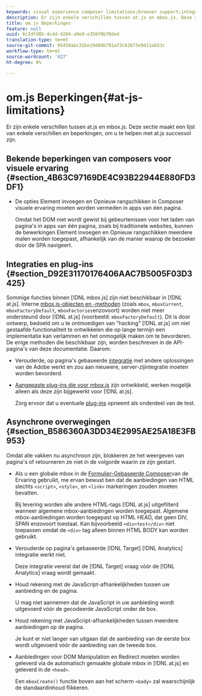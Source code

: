 ```yaml
---
keywords: visual experience composer limitations;browser support;integrations;plugins;asynchronous considerations
description: Er zijn enkele verschillen tussen at.js en mbox.js. Deze sectie maakt een lijst van enkele verschillen en beperkingen, om u te helpen met at.js succesvol zijn.
title: om.js Beperkingen
feature: null
uuid: 6c2dfd85-4c4d-4204-a9e9-e358f0b70ded
translation-type: tm+mt
source-git-commit: 95450abc32be19d04b791af3c62673e9411ab53c
workflow-type: tm+mt
source-wordcount: '427'
ht-degree: 0%

---
```



# om.js Beperkingen{#at-js-limitations}

Er zijn enkele verschillen tussen at.js en mbox.js. Deze sectie maakt een lijst van enkele verschillen en beperkingen, om u te helpen met at.js succesvol zijn.

## Bekende beperkingen van composers voor visuele ervaring {#section_4B63C97169DE4C93B22944E880FD3DF1}

* De opties Element invoegen en Opnieuw rangschikken in Composer visuele ervaring moeten worden vermeden in apps van één pagina.

   Omdat het DOM niet wordt gewist bij gebeurtenissen voor het laden van pagina&#39;s in apps van één pagina, zoals bij traditionele websites, kunnen de bewerkingen Element invoegen en Opnieuw rangschikken meerdere malen worden toegepast, afhankelijk van de manier waarop de bezoeker door de SPA navigeert.

## Integraties en plug-ins {#section_D92E31170176406AAC7B5005F03D3425}

Sommige functies binnen [!DNL mbox.js] zijn niet beschikbaar in [!DNL at.js]. Interne [mbox.js-objecten en -methoden](/help/c-target/c-visitor-profile/variables-profiles-parameters-methods.md#section_8C78059D15D9452F95636A5640188537) (zoals `mbox`, `mboxCurrent`, `mboxFactoryDefault`, `mboxFactories`enzovoort) worden niet meer ondersteund door [!DNL at.js] (voorbeeld: `mboxFactoryDefault`). Dit is door ontwerp, bedoeld om u te ontmoedigen van &quot;hacking&quot; [!DNL at.js] om niet gestaafde functionaliteit te ontwikkelen die op lange termijn een implementatie kan verlammen en het onmogelijk maken om te bevorderen. De enige methoden die beschikbaar zijn, worden beschreven in de API-pagina&#39;s van deze documentatie. Daarom:

* Verouderde, op pagina&#39;s gebaseerde [integratie](/help/c-implementing-target/c-implementing-target-for-client-side-web/c-how-atjs-works/target-atjs-integrations.md#concept_C100BC4F073C4B57A608B309D0157B39) met andere oplossingen van de Adobe werkt en zou aan nieuwere, server-zijintegratie moeten worden bevorderd.
* [Aangepaste plug-ins die voor mbox.js](/help/c-implementing-target/c-implementing-target-for-client-side-web/t-mbox-download/c-target-atjs-implementation/target-atjs-plugins.md#concept_F5D4C0A4DACF41409CC42FDD93B13FAF) zijn ontwikkeld, werken mogelijk alleen als deze zijn bijgewerkt voor [!DNL at.js].

   Zorg ervoor dat u eventuele [plug-ins](/help/c-implementing-target/c-implementing-target-for-client-side-web/t-mbox-download/c-target-atjs-implementation/target-atjs-plugins.md#concept_F5D4C0A4DACF41409CC42FDD93B13FAF) opneemt als onderdeel van de test.

## Asynchrone overwegingen {#section_B586360A3DD34E2995AE25A18E3FB953}

Omdat alle vakken nu asynchroon zijn, blokkeren ze het weergeven van pagina&#39;s of retourneren ze niet in de volgorde waarin ze zijn gestart.

* Als u een globale mbox in de [Formulier-Gebaseerde Composer](/help/c-experiences/experiences.md#section_3643394BD424463C8768F2907DEBCC22)van de Ervaring gebruikt, me ervan bewust ben dat de aanbiedingen van HTML slechts `<script>`, `<style>`, en `<link>` markeringen zouden moeten bevatten.

   Bij levering worden alle andere HTML-tags [!DNL at.js] uitgefilterd wanneer algemene mbox-aanbiedingen worden toegepast. Algemene mbox-aanbiedingen worden toegepast op HTML HEAD, dat geen DIV, SPAN enzovoort toestaat. Kan bijvoorbeeld `<div>test</div>` niet toepassen omdat de `<div>` tag alleen binnen HTML BODY kan worden gebruikt.

* Verouderde op pagina&#39;s gebaseerde [!DNL Target] [!DNL Analytics] integratie werkt niet.

   Deze integratie vereist dat de [!DNL Target] vraag vóór de [!DNL Analytics] vraag wordt gemaakt.

* Houd rekening met de JavaScript-afhankelijkheden tussen uw aanbieding en de pagina.

   U mag niet aannemen dat de JavaScript in uw aanbieding wordt uitgevoerd vóór de gecodeerde JavaScript onder de box.

* Houd rekening met JavaScript-afhankelijkheden tussen meerdere aanbiedingen op de pagina.

   Je kunt er niet langer van uitgaan dat de aanbieding van de eerste box wordt uitgevoerd vóór de aanbieding van de tweede box.

* Aanbiedingen voor DOM Manipulation en Redirect moeten worden geleverd via de automatisch gemaakte globale mbox in [!DNL at.js] en geleverd in de `<head>`.

   Een `mboxCreate()` functie boven aan het scherm `<body>` zal waarschijnlijk de standaardinhoud flikkeren.

